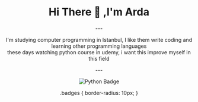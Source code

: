 <div align="center">
  <h1>Hi There 👋 ,I'm Arda</h1>
---
    <div>
      <!--My life comment-->
      <p>
        I'm studying computer programming in Istanbul, I like them write coding and learning other programming languages<br>these days watching python course in udemy, i want this improve myself in this field
      </p>
---
      <!--Tech Badges-->
      <p class="badges">
        <img src="https://img.shields.io/badge/python-3670A0?style=for-the-badge&logo=python&logoColor=ffdd54" alt="Python Badge">
      </p>
      .badges {
          border-radius: 10px;
      }
    </div>
</div>
